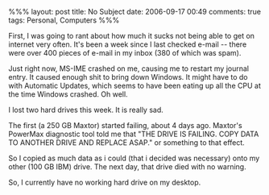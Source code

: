 %%%
layout: post
title: No Subject
date: 2006-09-17 00:49
comments: true
tags: Personal, Computers
%%%

First, I was going to rant about how much it sucks not being able to get on internet very often.
It's been a week since I last checked e-mail -- there were over 400 pieces of e-mail in my inbox
(380 of which was spam).

Just right now, MS-IME crashed on me, causing me to restart my journal entry.
It caused enough shit to bring down Windows. It might have to do with Automatic Updates,
which seems to have been eating up all the CPU at the time Windows crashed. Oh well.

I lost two hard drives this week. It is really sad.

The first (a 250 GB Maxtor) started failing, about 4 days ago. Maxtor's PowerMax diagnostic tool
told me that "THE DRIVE IS FAILING. COPY DATA TO ANOTHER DRIVE AND REPLACE ASAP." or something to that effect.

So I copied as much data as i could (that i decided was necessary) onto my other (100 GB IBM) drive.
The next day, that drive died with no warning.

So, I currently have no working hard drive on my desktop.